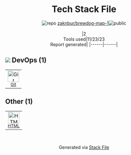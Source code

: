 <!--
--- Readme.md Snippet without images Start ---
## Tech Stack
zaknbur/brewdog-map-1 is built on the following main stack:


Full tech stack [here](/techstack.md)
--- Readme.md Snippet without images End ---

--- Readme.md Snippet with images Start ---
## Tech Stack
zaknbur/brewdog-map-1 is built on the following main stack:


Full tech stack [here](/techstack.md)
--- Readme.md Snippet with images End ---
-->
<div align="center">

# Tech Stack File
![](https://img.stackshare.io/repo.svg "repo") [zaknbur/brewdog-map-1](https://github.com/zaknbur/brewdog-map-1)![](https://img.stackshare.io/public_badge.svg "public")
<br/><br/>
|2<br/>Tools used|11/23/23 <br/>Report generated|
|------|------|
</div>

## <img src='https://img.stackshare.io/devops.svg'/> DevOps (1)
<table><tr>
  <td align='center'>
  <img width='36' height='36' src='https://img.stackshare.io/service/1046/git.png' alt='Git'>
  <br>
  <sub><a href="http://git-scm.com/">Git</a></sub>
  <br>
  <sub></sub>
</td>

</tr>
</table>

## Other (1)
<table><tr>
  <td align='center'>
  <img width='36' height='36' src='https://img.stackshare.io/service/2270/no-img-open-source.png' alt='HTML'>
  <br>
  <sub><a href="http://">HTML</a></sub>
  <br>
  <sub></sub>
</td>

</tr>
</table>

<br/>
<div align='center'>

Generated via [Stack File](https://github.com/marketplace/stack-file)
